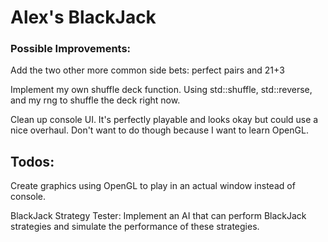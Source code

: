 # Alex's BlackJack
### Possible Improvements:
Add the two other more common side bets: perfect pairs and 21+3

Implement my own shuffle deck function. Using std::shuffle, std::reverse, and my rng to shuffle the deck right now.

Clean up console UI. It's perfectly playable and looks okay but could use a nice overhaul. Don't want to do though because I want to learn OpenGL.

## Todos:
Create graphics using OpenGL to play in an actual window instead of console.

BlackJack Strategy Tester: Implement an AI that can perform BlackJack strategies and simulate the performance of these strategies.
